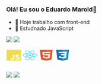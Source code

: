 ### Olá! Eu sou o Eduardo Marold👋

- 🔭 Hoje trabalho com front-end
- 🌱 Estudnado JavaScript

<div>
  <img height="180em" src="https://github-readme-stats.vercel.app/api/username=eduardomarold&show_icons=true&theme=dark&include_allcommits=ture&count_private=ture"/>  
  <img height="180em" src="https://github-readme-stats.vercel.app/api/top-langs/?username=eduardomarold&layout=compact&langs_count=16&theme=dark"/>
</div>

<div>
  <div style="display: inline_block"><br>
  <img align="center" alt="Rafa-Js" height="30" width="40" src="https://raw.githubusercontent.com/devicons/devicon/master/icons/javascript/javascript-plain.svg">
  <img align="center" alt="Rafa-React" height="30" width="40" src="https://raw.githubusercontent.com/devicons/devicon/master/icons/react/react-original.svg">
  <img align="center" alt="Rafa-HTML" height="30" width="40" src="https://raw.githubusercontent.com/devicons/devicon/master/icons/html5/html5-original.svg">
  <img align="center" alt="Rafa-CSS" height="30" width="40" src="https://raw.githubusercontent.com/devicons/devicon/master/icons/css3/css3-original.svg">
</div>
  
  
  ##
  
  <div> 
  <a href="https://www.instagram.com/eduardo_marold/" target="_blank"><img src="https://img.shields.io/badge/-Instagram-%23E4405F?style=for-the-badge&logo=instagram&logoColor=white" target="_blank"></a>
  <a href="https://www.linkedin.com/in/eduardo-marold-4596ab23a/" target="_blank"><img src="https://img.shields.io/badge/-LinkedIn-%230077B5?style=for-the-badge&logo=linkedin&logoColor=white" target="_blank"></a> 
  
</div>
